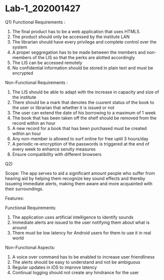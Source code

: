 # Lab-1_202001427
Q1)
Functional Requirements :

1. The final product has to be a web application that uses HTML5.
2. The product should only be accessed by the institute LAN
3. The librarian should have every privilege and complete control over the system 
4. A proper seggregation has to be made between the members and non-members of the LIS so that the perks are alotted accordingly
5. The LIS can be accessed remotely 
6. No confidential information should be stored in plain text and must be encrypted 

Non-Functional Requirements :

1. The LIS should be able to adapt with the increase in capacity and size of the institute
2. There should be a mark that denotes the cuurent status of the book to the user or librarian that whether it is issued or not
3. The user can extend the date of his borrowing to a maximum of 1 week
4. The book that has been taken off the shelf should be removed from the record within an hour
5. A new record for a book that has been purchased must be created within an hour 
6. Any non-member is allowed to surf online for free uptil 3 hours/day
7. A periodic re-encryption of the passwords is triggered at the end of every week to enhance seruity measures
8. Ensure compatibility with different browsers

Q2)

Scope:
The app serves to aid a significant amount people who suffer from hearing aid by helping them recognize key sound effects and thereby issueing immediate alerts, making them aware and more acquainted with their surroundings.

Features:

Functional Requirements:

1. The application uses artificial intelligence to identify sounds 
2. Immediate alerts are issued to the user notifying them about what is around
3. There must be low latency for Android users for them to use it in real world 

Non-Functional Aspects:

1. A voice over command has to be enabled to increase user friendliness
2. The alerts should be easy to understand and not be ambiguous
3. Regular updates in iOS to improve latency
4. Continual logging should not create any hindrance for the user
